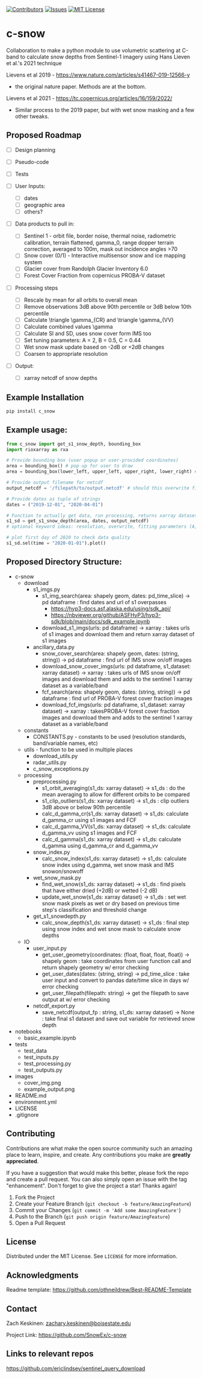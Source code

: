 [![Contributors][contributors-shield]][contributors-url]
[![Issues][issues-shield]][issues-url]
[![MIT License][license-shield]][license-url]

# c-snow
Collaboration to make a python module to use volumetric scattering at C-band to calculate snow depths from Sentinel-1 imagery using Hans Lieven et al.'s 2021 technique

Lievens et al 2019 - https://www.nature.com/articles/s41467-019-12566-y
- the original nature paper. Methods are at the bottom.

Lievens et al 2021 - https://tc.copernicus.org/articles/16/159/2022/
- Similar process to the 2019 paper, but with wet snow masking and a few other tweaks.

## Proposed Roadmap

- [ ] Design planning
- [ ] Pseudo-code
- [ ] Tests

- [ ] User Inputs: 
    - [ ] dates 
    - [ ] geographic area
    - [ ] others?

- [ ] Data products to pull in:
    - [ ] Sentinel 1 - orbit file, border noise, thermal noise, radiometric calibration, terrain flattened, gamma_0, range dopper terrain correction, averaged to 100m, mask out incidence angles >70
    - [ ] Snow cover (0/1) - Interactive multisensor snow and ice mapping system
    - [ ] Glacier cover from Randolph Glacier Inventory 6.0
    - [ ] Forest Cover Fraction from copernicus PROBA-V dataset

- [ ] Processing steps
    - [ ] Rescale by mean for all orbits to overall mean
    - [ ] Remove observations 3dB above 90th percentile or 3dB below 10th percentile
    - [ ] Calculate \triangle \gamma_{CR} and \triangle \gamma_{VV}
    - [ ] Calculate combined values \gamma
    - [ ] Calculate SI and SD, uses snow cover form IMS too
    - [ ] Set tuning parameters: A = 2, B = 0.5, C = 0.44
    - [ ] Wet snow mask update based on -2dB or +2dB changes
    - [ ] Coarsen to appropriate resolution

- [ ] Output: 
    - [ ] xarray netcdf of snow depths

## Example Installation

```sh
pip install c_snow
```

## Example usage:

```python
from c_snow import get_s1_snow_depth, bounding_box
import rioxarray as rxa

# Provide bounding box (user popup or user-provided coordinates)
area = bounding_box() # pop up for user to draw
area = bounding_box(lower_left, upper_left, upper_right, lower_right) # or provide coordinates

# Provide output filename for netcdf
output_netcdf = '/filepath/to/output.netcdf' # should this overwrite file?

# Provide dates as tuple of strings
dates = ("2019-12-01", "2020-04-01")

# Function to actually get data, run processing, returns xarray dataset w/ daily time dimension
s1_sd = get_s1_snow_depth(area, dates, output_netcdf) 
# optional keyword ideas: resolution, overwrite, fitting parameters (A, B, C)

# plot first day of 2020 to check data quality
s1_sd.sel(time = "2020-01-01").plot()
```

## Proposed Directory Structure:

- c-snow
    - download
        - s1_imgs.py
            * s1_img_search(area: shapely geom, dates: pd_time_slice) -> pd dataframe : find dates and url of s1 overpasses
                - https://hyp3-docs.asf.alaska.edu/using/sdk_api/
                - https://nbviewer.org/github/ASFHyP3/hyp3-sdk/blob/main/docs/sdk_example.ipynb
            * download_s1_imgs(urls: pd dataframe) -> xarray : takes urls of s1 images and download them and return xarray dataset of s1 images
        - ancillary_data.py
            * snow_cover_search(area: shapely geom, dates: (string, string)) -> pd dataframe : find url of IMS snow on/off images
            * download_snow_cover_imgs(urls: pd dataframe, s1_dataset: xarray dataset) -> xarray : takes urls of IMS snow on/off images and download them and adds to the sentinel 1 xarray dataset as a variable/band
            * fcf_search(area: shapely geom, dates: (string, string)) -> pd dataframe : find url of PROBA-V forest cover fraction images
            * download_fcf_imgs(urls: pd dataframe, s1_dataset: xarray dataset) -> xarray : takesPROBA-V forest cover fraction images and download them and adds to the sentinel 1 xarray dataset as a variable/band
    - constants
        - CONSTANTS.py - constants to be used (resolution standards, band/variable names, etc)
    - utils - function to be used in multiple places
        - download_utils.py
        - radar_utils.py
        - c_snow_exceptions.py
    - processing
        - preprocessing.py
            * s1_orbit_averaging(s1_ds: xarray dataset) -> s1_ds : do the mean averaging to allow for different orbits to be compared
            * s1_clip_outliers(s1_ds: xarray dataset) -> s1_ds : clip outliers 3dB above or below 90th percentile
            * calc_d_gamma_cr(s1_ds: xarray dataset) -> s1_ds: calculate d_gamma_cr using s1 images and FCF
            * calc_d_gamma_VV(s1_ds: xarray dataset) -> s1_ds: calculate d_gamma_vv using s1 images and FCF
            * calc_d_gamma(s1_ds: xarray dataset) -> s1_ds: calculate d_gamma using d_gamma_cr and d_gamma_vv
        - snow_index.py
            * calc_snow_index(s1_ds: xarray dataset) -> s1_ds: calculate snow index using d_gamma, wet snow mask and IMS snowon/snowoff
        - wet_snow_mask.py
            * find_wet_snow(s1_ds: xarray dataset) -> s1_ds : find pixels that have either dried (+2dB) or wetted (-2 dB)
            * update_wet_snow(s1_ds: xarray dataset) -> s1_ds : set wet snow mask pixels as wet or dry based on previous time step's classification and threshold change
        - get_s1_snowdepth.py
            * calc_snow_depth(s1_ds: xarray dataset) -> s1_ds : final step using snow index and wet snow mask to calculate snow depths 
    - IO
        - user_input.py
            * get_user_geometry(coordinates: (float, float, float, float)) -> shapely geom : take coordinates from user function call and return shapely geometry w/ error checking
            * get_user_dates(dates: (string, string) -> pd_time_slice : take user input and convert to pandas date/time slice in days w/ error checking
            * get_user_filepath(filepath: string) -> get the filepath to save output at w/ error checking
        - netcdf_export.py
            * save_netcdf(output_fp : string, s1_ds: xarray dataset) -> None : take final s1 dataset and save out variable for retrieved snow depth
- notebooks
    - basic_example.ipynb
- tests
    - test_data
    - test_inputs.py
    - test_processing.py
    - test_outputs.py
- images
    - cover_img.png
    - example_output.png
- README.md
- environment.yml
- LICENSE
- .gitignore

## Contributing

Contributions are what make the open source community such an amazing place to learn, inspire, and create. Any contributions you make are **greatly appreciated**.

If you have a suggestion that would make this better, please fork the repo and create a pull request. You can also simply open an issue with the tag "enhancement".
Don't forget to give the project a star! Thanks again!

1. Fork the Project
2. Create your Feature Branch (`git checkout -b feature/AmazingFeature`)
3. Commit your Changes (`git commit -m 'Add some AmazingFeature'`)
4. Push to the Branch (`git push origin feature/AmazingFeature`)
5. Open a Pull Request

## License

Distributed under the MIT License. See `LICENSE` for more information.

## Acknowledgments

Readme template: https://github.com/othneildrew/Best-README-Template

## Contact

Zach Keskinen: zachary.keskinen@boisestate.edu

Project Link: https://github.com/SnowEx/c-snow

## Links to relevant repos
https://github.com/ericlindsey/sentinel_query_download

<!-- MARKDOWN LINKS & IMAGES -->
<!-- https://www.markdownguide.org/basic-syntax/#reference-style-links -->
[contributors-shield]: https://img.shields.io/badge/Contributers-0-green
[contributors-url]: https://github.com/SnowEx/c-snow/graphs/contributors

[issues-shield]: https://img.shields.io/badge/Issues-0-yellowgreen
[issues-url]: https://github.com/SnowEx/c-snow/issues

[license-shield]: https://img.shields.io/badge/License-MIT-blue
[license-url]: https://github.com/SnowEx/c-snow/blob/main/LICENSE
